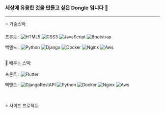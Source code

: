### 세상에 유용한 것을 만들고 싶은 Dongle 입니다 👋
<hr>


:star: 기술스택:
<br><br>
프론트 :
![HTML5](https://img.shields.io/badge/-HTML5-F05032?style=for-the-badge&logo=html5&logoColor=ffffff)
![CSS3](https://img.shields.io/badge/-CSS3-007ACC?style=for-the-badge&logo=css3&logoColor=white)
![JavaScript](https://img.shields.io/badge/javascript-%23323330.svg?style=for-the-badge&logo=javascript&logoColor=%23F7DF1E)
![Bootstrap](https://img.shields.io/badge/-Bootstrap-A566FF?style=for-the-badge&logo=Bootstrap&logoColor=white)

백엔드 :
![Python](https://img.shields.io/badge/Python-%2300ADD8.svg?style=for-the-badge&logo=Python&logoColor=white)
![Django](https://img.shields.io/badge/Django-22741C?style=for-the-badge&logo=Django&logoColor=green)
![Docker](https://img.shields.io/badge/Docker-6799FF?style=for-the-badge&logo=Docker&logoColor=blue)
![Nginx](https://img.shields.io/badge/Nginx-22741C?style=for-the-badge&logo=Nginx&logoColor=green)
![Aws](https://img.shields.io/badge/AWS-FAECC5?style=for-the-badge&logo=AmazonAWS&logoColor=orange)
<br><br>


:page_with_curl: 배우는 스택:
<br><br>
프론트 :
![Flutter](https://img.shields.io/badge/-Flutter-B2CCFF?style=for-the-badge&logo=Flutter&logoColor=black)

벡엔드 :
![DjangoRestAPI](https://img.shields.io/badge/DjangoRestAPI-EAEAEA?style=for-the-badge&logo=Django&logoColor=red)
![Python](https://img.shields.io/badge/Python-%2300ADD8.svg?style=for-the-badge&logo=Python&logoColor=white)
![Docker](https://img.shields.io/badge/Docker-6799FF?style=for-the-badge&logo=Docker&logoColor=blue)
![Nginx](https://img.shields.io/badge/Nginx-22741C?style=for-the-badge&logo=Nginx&logoColor=green)
![Aws](https://img.shields.io/badge/AWS-FAECC5?style=for-the-badge&logo=AmazonAWS&logoColor=orange)


<br><br>
:star: 사이드 프로젝트:
